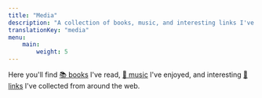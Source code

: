 ```yaml
---
title: "Media"
description: "A collection of books, music, and interesting links I've enjoyed"
translationKey: "media"
menu:
    main:
        weight: 5
---
```


Here you'll find [📚 books](/media/books) I've read, [🎵 music](/media/music) I've enjoyed, and interesting [🔗 links](/media/links) I've collected from around the web.

